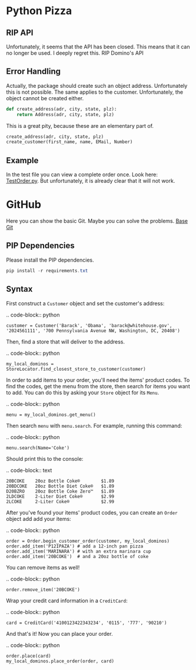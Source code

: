 # Python Pizza 
## RIP API
Unfortunately, it seems that the API has been closed. This means that it can no longer be used. I deeply regret this. 
RIP Domino's API


## Error Handling
Actually, the package should create such an object address. Unfortunately this is not possible. The same applies to the customer. Unfortunately, the object cannot be created either. 

```Python 
def create_address(adr, city, state, plz):
    return Address(adr, city, state, plz)
```

This is a great pity, because these are an elementary part of.


```Python 
create_address(adr, city, state, plz)
create_customer(first_name, name, EMail, Number)
```

## Example
In the test file you can view a complete order once. Look here: [TestOrder.py](test.py).
But unfortunately, it is already clear that it will not work. 

# GitHub 
Here you can show the basic Git. Maybe you can solve the problems. 
[Base Git](https://github.com/ggrammar/pizzapi/)


## PIP Dependencies
Please install the PIP dependencies.

```PowerShell
pip install -r requirements.txt
```

## Syntax
First construct a ``Customer`` object and set the customer's address:

.. code-block:: python

    customer = Customer('Barack', 'Obama', 'barack@whitehouse.gov', '2024561111', '700 Pennsylvania Avenue NW, Washington, DC, 20408')

Then, find a store that will deliver to the address.

.. code-block:: python

    my_local_dominos = StoreLocator.find_closest_store_to_customer(customer)

In order to add items to your order, you'll need the items' product codes.
To find the codes, get the menu from the store, then search for items you want to add.
You can do this by asking your ``Store`` object for its ``Menu``.

.. code-block:: python

    menu = my_local_dominos.get_menu()

Then search ``menu`` with ``menu.search``. For example, running this command:

.. code-block:: python

    menu.search(Name='Coke')

Should print this to the console:

.. code-block:: text

    20BCOKE    20oz Bottle Coke®        $1.89
    20BDCOKE   20oz Bottle Diet Coke®   $1.89
    D20BZRO    20oz Bottle Coke Zero™   $1.89
    2LDCOKE    2-Liter Diet Coke®       $2.99
    2LCOKE     2-Liter Coke®            $2.99

After you've found your items' product codes, you can create an ``Order`` object add add your items:

.. code-block:: python

    order = Order.begin_customer_order(customer, my_local_dominos)
    order.add_item('P12IPAZA') # add a 12-inch pan pizza
    order.add_item('MARINARA') # with an extra marinara cup
    order.add_item('20BCOKE')  # and a 20oz bottle of coke

You can remove items as well!

.. code-block:: python

    order.remove_item('20BCOKE')

Wrap your credit card information in a ``CreditCard``:

.. code-block:: python

    card = CreditCard('4100123422343234', '0115', '777', '90210')

And that's it! Now you can place your order.

.. code-block:: python

    order.place(card)
    my_local_dominos.place_order(order, card)